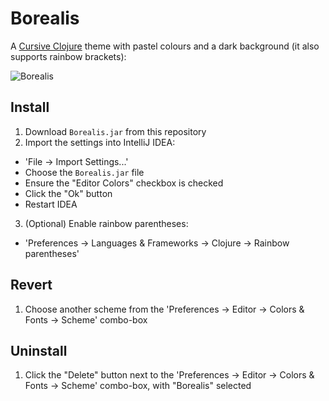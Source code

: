# Borealis

A [Cursive Clojure](https://cursiveclojure.com) theme with pastel colours and a dark background (it also supports rainbow brackets):

![Borealis](https://github.com/Misophistful/borealis-cursive-theme/wiki/images/Borealis.png)

## Install
1. Download `Borealis.jar` from this repository
2. Import the settings into IntelliJ IDEA:
  - 'File -> Import Settings...'
  - Choose the `Borealis.jar` file
  - Ensure the "Editor Colors" checkbox is checked
  - Click the "Ok" button
  - Restart IDEA
3. (Optional) Enable rainbow parentheses:
  - 'Preferences -> Languages & Frameworks -> Clojure -> Rainbow parentheses'
 
## Revert
1. Choose another scheme from the 'Preferences -> Editor -> Colors & Fonts -> Scheme' combo-box

## Uninstall
1. Click the "Delete" button next to the 'Preferences -> Editor -> Colors & Fonts -> Scheme' combo-box, with "Borealis" selected
